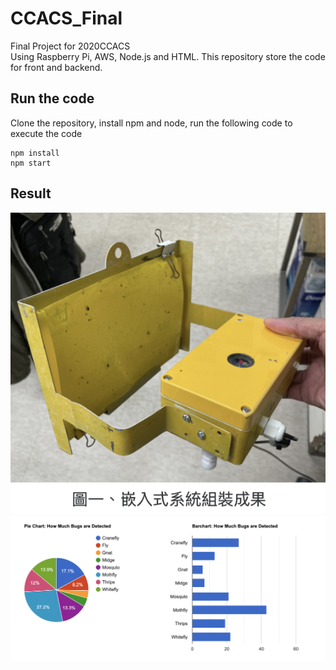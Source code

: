 # CCACS_Final

Final Project for 2020CCACS  
Using Raspberry Pi, AWS, Node.js and HTML. This repository store the code for front and backend. 

## Run the code
Clone the repository, install npm and node, run the following code to execute the code

```
npm install
npm start
```

## Result
![image](https://github.com/csinrn/CCACS_Final/blob/master/readmeImages/node.png) ![image](https://github.com/csinrn/CCACS_Final/blob/master/readmeImages/html.png) 

